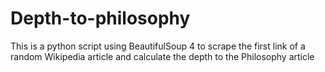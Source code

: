 # Depth-to-philosophy
This is a python script using BeautifulSoup 4 to scrape the first link of a random Wikipedia article and calculate the depth to the Philosophy article

